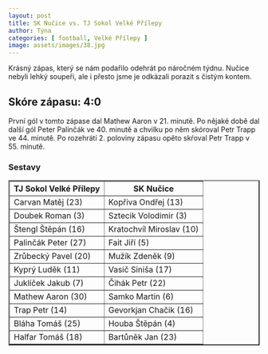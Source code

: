 ```yaml
---
layout: post
title: SK Nučice vs. TJ Sokol Velké Přílepy
author: Týna
categories: [ football, Velké Přílepy ]
image: assets/images/38.jpg
---
```


Krásný zápas, který se nám podařilo odehrát po náročném týdnu. Nučice nebyli lehký soupeři, ale i přesto jsme je odkázali porazit s čistým kontem. 

## Skóre zápasu: 4:0

První gól v tomto zápase dal Mathew Aaron v 21. minutě. Po nějaké době dal další gól Peter Palinčák ve 40. minutě a chvilku po něm skóroval Petr Trapp ve 44. minutě. Po rozehrátí 2. poloviny zápasu opěto skŕoval Petr Trapp v 55. minutě.

<h3><caption>Sestavy</caption></h3>
<table border="2" cellpadding="5" cellspacing="4">
<tr><th>TJ Sokol Velké Přílepy</th><th>SK Nučice</th></tr>
<tr><td>Carvan Matěj (23)</td><td>Kopřiva Ondřej (13)</td></tr>
<tr><td>Doubek Roman (3)</td><td>Sztecik Volodimir (3)</td></tr>
<tr><td>Štengl Štěpán (16)</td><td>Kratochvíl Miroslav (10)</td></tr>
<tr><td>Palinčák Peter (27)</td><td>Fait Jiří (5)</td></tr>
<tr><td>Zrůbecký Pavel (20)</td><td>Mužík Zdeněk (9)</td></tr>
<tr><td>Kyprý Luděk (11)</td><td>Vasič Siniša (17)</td></tr>
<tr><td>Juklíček Jakub (7)</td><td>Čihák Petr (22)</td></tr>
<tr><td>Mathew Aaron (30)</td><td>Samko Martin (6)</td></tr>
<tr><td>Trap Petr (14)</td><td>Gevorkjan Chačik (16)</td></tr>
<tr><td>Bláha Tomáš (25)</td><td>Houba Štěpán (4)</td></tr>
<tr><td>Halfar Tomáš (18)</td><td>Bartůněk Jan (23)</td></tr>
</table>
<br>
